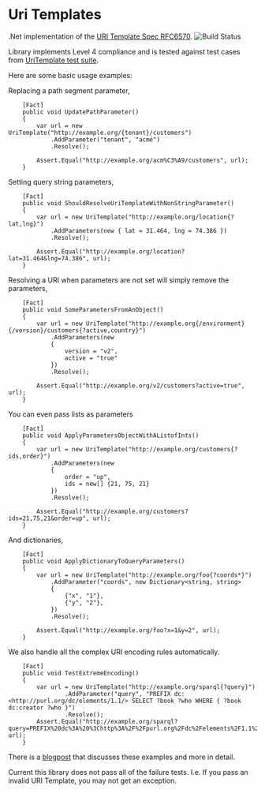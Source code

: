 # Uri Templates #

.Net implementation of the [URI Template Spec RFC6570](http://tools.ietf.org/html/rfc6570). ![Build Status](https://ci.appveyor.com/api/projects/status/nol9sb59uvxvgt8l?svg=true)

Library implements Level 4 compliance and is tested against test cases from [UriTemplate test suite](https://github.com/uri-templates/uritemplate-test).


Here are some basic usage examples:

Replacing a path segment parameter,

        [Fact]
        public void UpdatePathParameter()
        {
            var url = new UriTemplate("http://example.org/{tenant}/customers")
                .AddParameter("tenant", "acmé")
                .Resolve();

            Assert.Equal("http://example.org/acm%C3%A9/customers", url);
        }

Setting query string parameters,

        [Fact]
        public void ShouldResolveUriTemplateWithNonStringParameter()
        {
            var url = new UriTemplate("http://example.org/location{?lat,lng}")
                .AddParameters(new { lat = 31.464, lng = 74.386 })
                .Resolve();

            Assert.Equal("http://example.org/location?lat=31.464&lng=74.386", url);
        }


Resolving a URI when parameters are not set will simply remove the parameters,

        [Fact]
        public void SomeParametersFromAnObject()
        {
            var url = new UriTemplate("http://example.org{/environment}{/version}/customers{?active,country}")
                .AddParameters(new
                {
                    version = "v2",
                    active = "true"
                })
                .Resolve();

            Assert.Equal("http://example.org/v2/customers?active=true", url);
        }

You can even pass lists as parameters

        [Fact]
        public void ApplyParametersObjectWithAListofInts()
        {
            var url = new UriTemplate("http://example.org/customers{?ids,order}")
                .AddParameters(new
                {
                    order = "up",
                    ids = new[] {21, 75, 21}
                })
                .Resolve();

            Assert.Equal("http://example.org/customers?ids=21,75,21&order=up", url);
        }
And dictionaries,

        [Fact]
        public void ApplyDictionaryToQueryParameters()
        {
            var url = new UriTemplate("http://example.org/foo{?coords*}")
                .AddParameter("coords", new Dictionary<string, string>
                {
                    {"x", "1"},
                    {"y", "2"},
                })
                .Resolve();

            Assert.Equal("http://example.org/foo?x=1&y=2", url);
        }


We also handle all the complex URI encoding rules automatically.

        [Fact]
        public void TestExtremeEncoding()
        {
            var url = new UriTemplate("http://example.org/sparql{?query}")
                    .AddParameter("query", "PREFIX dc: <http://purl.org/dc/elements/1.1/> SELECT ?book ?who WHERE { ?book dc:creator ?who }")
                    .Resolve();
            Assert.Equal("http://example.org/sparql?query=PREFIX%20dc%3A%20%3Chttp%3A%2F%2Fpurl.org%2Fdc%2Felements%2F1.1%2F%3E%20SELECT%20%3Fbook%20%3Fwho%20WHERE%20%7B%20%3Fbook%20dc%3Acreator%20%3Fwho%20%7D", url);
        }

There is a [blogpost](http://bizcoder.com/constructing-urls-the-easy-way) that discusses these examples and more in detail.


Current this library does not pass all of the failure tests.  I.e. If you pass an invalid URI Template, you may not get an exception.
